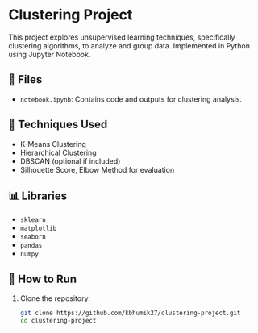 # Clustering Project

This project explores unsupervised learning techniques, specifically clustering algorithms, to analyze and group data. Implemented in Python using Jupyter Notebook.

## 📁 Files
- `notebook.ipynb`: Contains code and outputs for clustering analysis.

## 🧠 Techniques Used
- K-Means Clustering
- Hierarchical Clustering
- DBSCAN (optional if included)
- Silhouette Score, Elbow Method for evaluation

## 📊 Libraries
- `sklearn`
- `matplotlib`
- `seaborn`
- `pandas`
- `numpy`

## 🚀 How to Run
1. Clone the repository:
   ```bash
   git clone https://github.com/kbhumik27/clustering-project.git
   cd clustering-project

